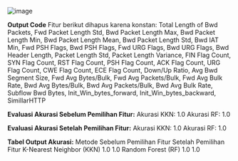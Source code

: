 ![image](https://github.com/1Firsts/count-accuracy/assets/26076138/b5d9ba0d-14db-45e4-8e85-5dadad69be6e)

**Output Code**
Fitur berikut dihapus karena konstan:
Total Length of Bwd Packets, Fwd Packet Length Std, Bwd Packet Length Max, Bwd Packet Length Min, Bwd Packet Length Mean, Bwd Packet Length Std, Bwd IAT Min, Fwd PSH Flags, Bwd PSH Flags, Fwd URG Flags, Bwd URG Flags, Bwd Header Length, Packet Length Std, Packet Length Variance, FIN Flag Count, SYN Flag Count, RST Flag Count, PSH Flag Count, ACK Flag Count, URG Flag Count, CWE Flag Count, ECE Flag Count, Down/Up Ratio, Avg Bwd Segment Size, Fwd Avg Bytes/Bulk, Fwd Avg Packets/Bulk, Fwd Avg Bulk Rate, Bwd Avg Bytes/Bulk, Bwd Avg Packets/Bulk, Bwd Avg Bulk Rate, Subflow Bwd Bytes, Init_Win_bytes_forward, Init_Win_bytes_backward, SimillarHTTP

**Evaluasi Akurasi Sebelum Pemilihan Fitur:**
Akurasi KKN: 1.0
Akurasi RF: 1.0

**Evaluasi Akurasi Setelah Pemilihan Fitur:**
Akurasi KKN: 1.0
Akurasi RF: 1.0

**Tabel Output Akurasi:**
                  Metode  Sebelum Pemilihan Fitur  Setelah Pemilihan Fitur
K-Nearest Neighbor (KKN)                      1.0                      1.0
      Random Forest (RF)                      1.0                      1.0

